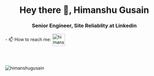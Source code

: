 <h1 align="center">Hey there 👋, Himanshu Gusain</h1>
<h3 align="center">Senior Engineer, Site Reliablity at Linkedin</h3>
- 📫 How to reach me: <a href="https://linkedin.com/in/himanshugusain" target="blank"><img align="center" src="https://img.icons8.com/fluency/48/000000/linkedin.png" alt="himanshugusain" height="40" width="40" /></a></p>
<br>
<br>
<p><img align="left" src="https://github-readme-stats.vercel.app/api/top-langs/?username=himanshu54&layout=compact" alt="himanshugusain" /></p>
